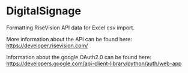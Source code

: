 # DigitalSignage
Formatting RiseVision API data for Excel csv import.

More information about the API can be found here: https://developer.risevision.com/

Information about the google OAuth2.0 can be found here: https://developers.google.com/api-client-library/python/auth/web-app
